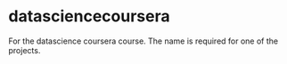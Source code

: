datasciencecoursera
===================

For the datascience coursera course. The name is required for one of the projects.
